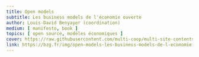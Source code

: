 ```yaml
---
title: Open models
subtitle: Les business models de l'économie ouverte
author: Louis-David Benyayer (coordination)
medium: [ manifesto, book ]
topics: [ open source, modèles économiques ]
cover: https://raw.githubusercontent.com/multi-coop/multi-site-contents/maj-edito/texts/ressources/images/open-models.png
link: https://bzg.fr/img/open-models-les-business-models-de-l-economie-ouverte.pdf
---
```

